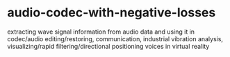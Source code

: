 # audio-codec-with-negative-losses
extracting wave signal information from audio data and using it in codec/audio editing/restoring, communication, industrial vibration analysis, visualizing/rapid filtering/directional positioning voices in virtual reality
